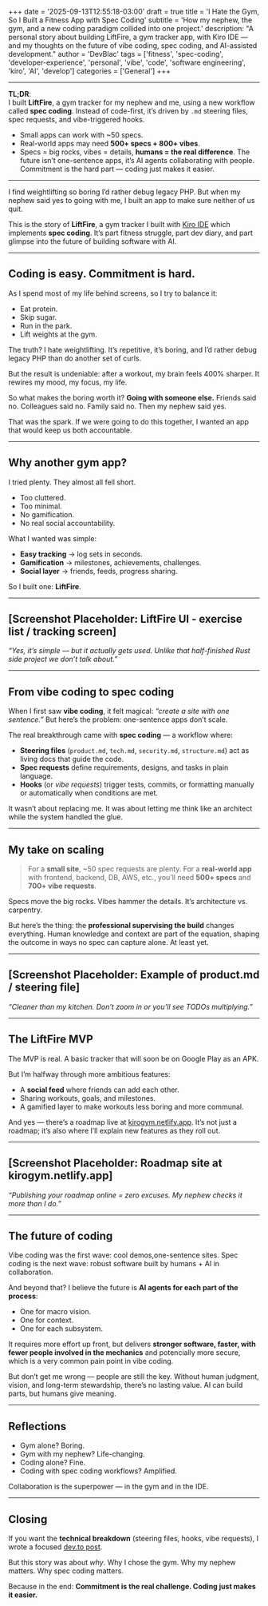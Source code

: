 +++
date = '2025-09-13T12:55:18-03:00'
draft = true
title = 'I Hate the Gym, So I Built a Fitness App with Spec Coding'
subtitle = 'How my nephew, the gym, and a new coding paradigm collided into one project.'
description: "A personal story about building LiftFire, a gym tracker app, with Kiro IDE — and my thoughts on the future of vibe coding, spec coding, and AI-assisted development."
author = 'DevBlac'
tags = ['fitness', 'spec-coding', 'developer-experience', 'personal', 'vibe', 'code', 'software engineering', 'kiro', 'AI', 'develop']
categories = ['General']
+++

---

**TL;DR**:  
I built **LiftFire**, a gym tracker for my nephew and me, using a new workflow called **spec coding**. Instead of code-first, it’s driven by `.md` steering files, spec requests, and vibe-triggered hooks.
- Small apps can work with ~50 specs.
- Real-world apps may need **500+ specs + 800+ vibes**.
- Specs = big rocks, vibes = details, **humans = the real difference**.
The future isn’t one-sentence apps, it’s AI agents collaborating with people. Commitment is the hard part — coding just makes it easier.

---

I find weightlifting so boring I’d rather debug legacy PHP.
But when my nephew said yes to going with me, I built an app to make sure neither of us quit.

This is the story of **LiftFire**, a gym tracker I built with [Kiro IDE](https://kiro.dev) which implements **spec coding**.
It’s part fitness struggle, part dev diary, and part glimpse into the future of building software with AI.

---

## Coding is easy. Commitment is hard.

As I spend most of my life behind screens, so I try to balance it:
- Eat protein.
- Skip sugar.
- Run in the park.
- Lift weights at the gym.

The truth? I hate weightlifting. It’s repetitive, it’s boring, and I’d rather debug legacy PHP than do another set of curls.

But the result is undeniable: after a workout, my brain feels 400% sharper. It rewires my mood, my focus, my life.

So what makes the boring worth it? **Going with someone else.**
Friends said no. Colleagues said no. Family said no.
Then my nephew said yes.

That was the spark. If we were going to do this together, I wanted an app that would keep us both accountable.

---

## Why another gym app?

I tried plenty. They almost all fell short.

- Too cluttered.
- Too minimal.
- No gamification.
- No real social accountability.

What I wanted was simple:  
- **Easy tracking** → log sets in seconds.
- **Gamification** → milestones, achievements, challenges.
- **Social layer** → friends, feeds, progress sharing.

So I built one: **LiftFire**.

---

## [Screenshot Placeholder: LiftFire UI - exercise list / tracking screen]  

*“Yes, it’s simple — but it actually gets used. Unlike that half-finished Rust side project we don’t talk about.”*

---

## From vibe coding to spec coding  

When I first saw **vibe coding**, it felt magical: *“create a site with one sentence.”*
But here’s the problem: one-sentence apps don’t scale.

The real breakthrough came with **spec coding** — a workflow where:
- **Steering files** (`product.md`, `tech.md`, `security.md`, `structure.md`) act as living docs that guide the code.
- **Spec requests** define requirements, designs, and tasks in plain language.
- **Hooks** (or *vibe requests*) trigger tests, commits, or formatting manually or automatically when conditions are met.

It wasn’t about replacing me. It was about letting me think like an architect while the system handled the glue.

---

## My take on scaling

> For a **small site**, ~50 spec requests are plenty.
> For a **real-world app** with frontend, backend, DB, AWS, etc., you’ll need **500+ specs** and **700+ vibe requests**.

Specs move the big rocks.
Vibes hammer the details.
It’s architecture vs. carpentry.

But here’s the thing: the **professional supervising the build** changes everything. Human knowledge and context are part of the equation, shaping the outcome in ways no spec can capture alone. At least yet.

---

## [Screenshot Placeholder: Example of product.md / steering file]

*“Cleaner than my kitchen. Don’t zoom in or you’ll see TODOs multiplying.”*  

---

## The LiftFire MVP  

The MVP is real. A basic tracker that will soon be on Google Play as an APK.

But I’m halfway through more ambitious features:
- A **social feed** where friends can add each other.
- Sharing workouts, goals, and milestones.
- A gamified layer to make workouts less boring and more communal.

And yes — there’s a roadmap live at [kirogym.netlify.app](https://kirogym.netlify.app).
It’s not just a roadmap; it’s also where I’ll explain new features as they roll out.

---

## [Screenshot Placeholder: Roadmap site at kirogym.netlify.app]

*“Publishing your roadmap online = zero excuses. My nephew checks it more than I do.”*

---

## The future of coding

Vibe coding was the first wave: cool demos,one-sentence sites.
Spec coding is the next wave: robust software built by humans + AI in collaboration.

And beyond that? I believe the future is **AI agents for each part of the process**:
- One for macro vision.
- One for context.
- One for each subsystem.

It requires more effort up front, but delivers **stronger software, faster, with fewer people involved in the mechanics** and potencially more secure, which is a very common pain point in vibe coding. 

But don’t get me wrong — people are still the key. Without human judgment, vision, and long-term stewardship, there’s no lasting value. AI can build parts, but humans give meaning.

---

## Reflections  

- Gym alone? Boring.
- Gym with my nephew? Life-changing.
- Coding alone? Fine.
- Coding with spec coding workflows? Amplified.

Collaboration is the superpower — in the gym and in the IDE.

---

## Closing  

If you want the **technical breakdown** (steering files, hooks, vibe requests), I wrote a focused [dev.to post](#).

But this story was about *why*.
Why I chose the gym.
Why my nephew matters.
Why spec coding matters.

Because in the end:
**Commitment is the real challenge. Coding just makes it easier.**